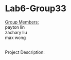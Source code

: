 # Lab6-Group33
<p><u>Group Members:</u><br>
	payton lin<br>
 	zachary liu<br>
	max wong</br></p>
</br>Project Description:
